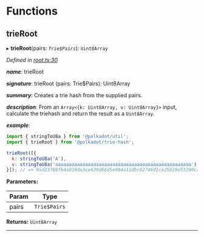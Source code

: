 

# Functions

<a id="trieroot"></a>

##  trieRoot

▸ **trieRoot**(pairs: *`Trie$Pairs`*): `Uint8Array`

*Defined in [root.ts:30](https://github.com/polkadot-js/common/blob/22f8df1/packages/trie-hash/src/root.ts#L30)*

*__name__*: trieRoot

*__signature__*: trieRoot (pairs: Trie$Pairs): Uint8Array

*__summary__*: Creates a trie hash from the supplied pairs.

*__description__*: From an `Array<{k: Uint8Array, v: Uint8Array}>` input, calculate the triehash and return the result as a `Uint8Array`.

*__example__*:   

```javascript
import { stringToU8a } from '@polkadot/util';
import { trieRoot } from '@polkadot/trie-hash';

trieRoot([{
  k: stringToU8a('A'),
  v: stringToU8a('aaaaaaaaaaaaaaaaaaaaaaaaaaaaaaaaaaaaaaaaaaaaaaaaaa')
}]); // => 0xd23786fb4a010da3ce639d66d5e904a11dbc02746d1ce25029e53290cabf28ab
```

**Parameters:**

| Param | Type |
| ------ | ------ |
| pairs | `Trie$Pairs` |

**Returns:** `Uint8Array`

___

